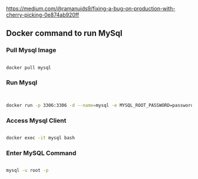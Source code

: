 https://medium.com/@ramanujds9/fixing-a-bug-on-production-with-cherry-picking-0e874ab920ff


## Docker command to run MySql

### Pull Mysql Image

```bash

docker pull mysql

```

### Run Mysql

```bash


docker run -p 3306:3306 -d --name=mysql -e MYSQL_ROOT_PASSWORD=password mysql

```

### Access Mysql Client

```bash

docker exec -it mysql bash

```

### Enter MySQL Command

```bash

mysql -u root -p

```

